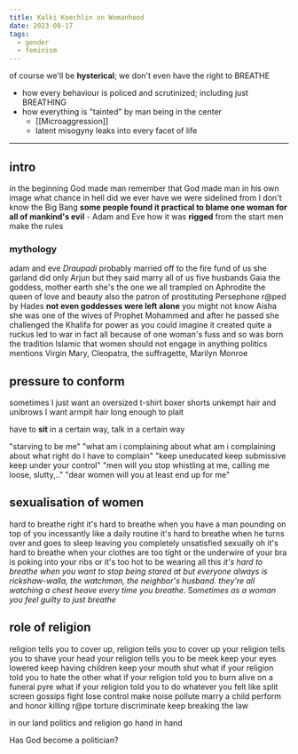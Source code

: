 ```yaml
---
title: Kalki Koechlin on Womanhood
date: 2023-08-17
tags:
  - gender
  - feminism
---
```


	

of course we'll be **hysterical**; we don't even have the right to BREATHE 

- how every behaviour is policed and scrutinized; including just BREATHING
- how everything is "tainted" by man being in the center 
	- [[Microaggression]]
	- latent misogyny
leaks into every facet of life 



---

## intro

in the beginning God made man remember that God made man in his own image
what chance in hell did we ever have we were sidelined from I don't know the Big Bang
**some people found it practical to blame one woman for all of mankind's evil** - Adam and Eve
how it was **rigged** from the start
men make the rules

### mythology
adam and eve
*Draupadi* probably married off to the fire fund of us she garland did only Arjun but they said marry all of us five husbands 
Gaia the goddess, mother earth she's the one we all trampled on 
Aphrodite the queen of love and beauty also the patron of prostituting 
Persephone r@ped by Hades 
**not even goddesses were left alone** 
you might not know Aisha she was one of the wives of Prophet Mohammed and after he passed she challenged the Khalifa for power as you could imagine it created quite a ruckus led to war in fact all because of one woman's fuss and so was born the tradition Islamic that women should not engage in anything politics 
mentions Virgin Mary, Cleopatra, the suffragette, Marilyn Monroe 

## pressure to conform
sometimes I just want an oversized t-shirt boxer shorts unkempt hair and unibrows I want armpit hair long enough to plait 

have to **sit** in a certain way, talk in a certain way

"starving to be me"
"what am i complaining about what am i complaining about what right do I have to complain"
"keep uneducated keep submissive keep under your control"
"men will you stop whistling at me, calling me loose, slutty,.."
"dear women will you at least end up for me"

## sexualisation of women
hard to breathe right 
it's hard to breathe when you have a man pounding on top of you incessantly like a daily routine it's hard to breathe when he turns over and goes to sleep leaving you completely unsatisfied sexually 
oh it's hard to breathe when your clothes are too tight or the underwire of your bra is poking into your ribs or it's too hot to be wearing all this *it's hard to breathe when you want to stop being stared at but everyone always is rickshaw-walla, the  watchman, the neighbor's husband. they're all watching a chest heave every time you breathe*. S*ometimes as a woman you feel guilty to just breathe*

## role of religion
religion tells you to cover up, 
religion tells you to cover up your religion tells you to shave your head your religion tells you to be meek keep your eyes lowered keep having children keep your mouth shut what if your religion told you to hate the other what if your religion told you to burn alive on a funeral pyre what if your religion told you to do whatever you felt like split screen gossips fight lose control make noise pollute marry a child perform and honor killing r@pe torture discriminate keep breaking the law

in our land politics and religion go hand in hand

Has God become a politician?